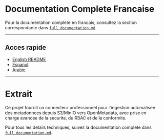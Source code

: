 # Documentation Complete Francaise

Pour la documentation complete en francais, consultez la section correspondante dans [`full_documentation.md`](./full_documentation.md).

---

## Acces rapide
- [English README](./README.md)
- [Espanol](./README-es.md)
- [Arabic](./README-ar.md)

---

# Extrait

Ce projet fournit un connecteur professionnel pour l'ingestion automatisee des metadonnees depuis S3/MinIO vers OpenMetadata, avec prise en charge avancee de la securite, du RBAC et de la conformite.

Pour tous les details techniques, suivez la documentation complete dans [`full_documentation.md`](./full_documentation.md).
